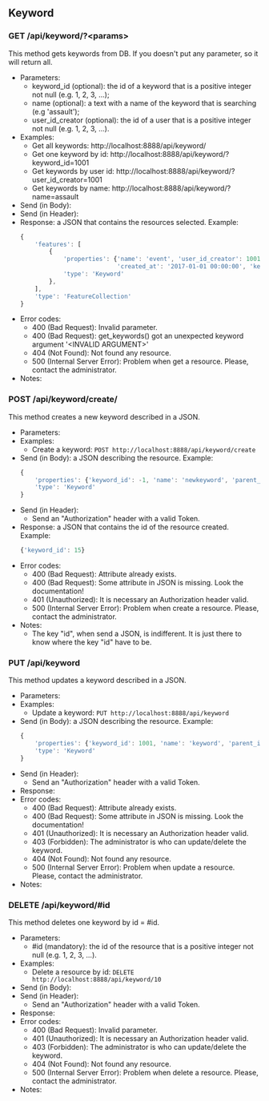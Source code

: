 ## Keyword


### GET /api/keyword/?\<params>

This method gets keywords from DB. If you doesn't put any parameter, so it will return all.
- Parameters:
    - keyword_id (optional): the id of a keyword that is a positive integer not null (e.g. 1, 2, 3, ...);
    - name (optional): a text with a name of the keyword that is searching (e.g 'assault');
    - user_id_creator (optional): the id of a user that is a positive integer not null (e.g. 1, 2, 3, ...).
- Examples:
     - Get all keywords: http://localhost:8888/api/keyword/
     - Get one keyword by id: http://localhost:8888/api/keyword/?keyword_id=1001
     - Get keywords by user id: http://localhost:8888/api/keyword/?user_id_creator=1001
     - Get keywords by name: http://localhost:8888/api/keyword/?name=assault
- Send (in Body):
- Send (in Header):
- Response: a JSON that contains the resources selected. Example:
    ```javascript
    {
        'features': [
            {
                'properties': {'name': 'event', 'user_id_creator': 1001,
                               'created_at': '2017-01-01 00:00:00', 'keyword_id': 1002},
                'type': 'Keyword'
            },
        ],
        'type': 'FeatureCollection'
    }
    ```
- Error codes:
    - 400 (Bad Request): Invalid parameter.
    - 400 (Bad Request): get_keywords() got an unexpected keyword argument '\<INVALID ARGUMENT\>'
    - 404 (Not Found): Not found any resource.
    - 500 (Internal Server Error): Problem when get a resource. Please, contact the administrator.
- Notes:


### POST /api/keyword/create/

This method creates a new keyword described in a JSON.
- Parameters:
- Examples:
    - Create a keyword: ```POST http://localhost:8888/api/keyword/create```
- Send (in Body): a JSON describing the resource. Example:
    ```javascript
    {
        'properties': {'keyword_id': -1, 'name': 'newkeyword', 'parent_id': 1001},
        'type': 'Keyword'
    }
    ```
- Send (in Header):
    - Send an "Authorization" header with a valid Token.
- Response: a JSON that contains the id of the resource created. Example:
    ```javascript
    {'keyword_id': 15}
    ```
- Error codes:
     - 400 (Bad Request): Attribute already exists.
     - 400 (Bad Request): Some attribute in JSON is missing. Look the documentation!
     - 401 (Unauthorized): It is necessary an Authorization header valid.
     - 500 (Internal Server Error): Problem when create a resource. Please, contact the administrator.
- Notes:
    - The key "id", when send a JSON, is indifferent. It is just there to know where the key "id" have to be.


### PUT /api/keyword

This method updates a keyword described in a JSON.
- Parameters:
- Examples:
    - Update a keyword: ```PUT http://localhost:8888/api/keyword```
- Send (in Body): a JSON describing the resource. Example:
    ```javascript
    {
        'properties': {'keyword_id': 1001, 'name': 'keyword', 'parent_id': 1002},
        'type': 'Keyword'
    }
    ```
- Send (in Header):
    - Send an "Authorization" header with a valid Token.
- Response:
- Error codes:
     - 400 (Bad Request): Attribute already exists.
     - 400 (Bad Request): Some attribute in JSON is missing. Look the documentation!
     - 401 (Unauthorized): It is necessary an Authorization header valid.
     - 403 (Forbidden): The administrator is who can update/delete the keyword.
     - 404 (Not Found): Not found any resource.
     - 500 (Internal Server Error): Problem when update a resource. Please, contact the administrator.
- Notes:


### DELETE /api/keyword/#id

This method deletes one keyword by id = #id.
- Parameters:
    - #id (mandatory): the id of the resource that is a positive integer not null (e.g. 1, 2, 3, ...).
- Examples:
     - Delete a resource by id: ```DELETE http://localhost:8888/api/keyword/10```
- Send (in Body):
- Send (in Header):
    - Send an "Authorization" header with a valid Token.
- Response:
- Error codes:
     - 400 (Bad Request): Invalid parameter.
     - 401 (Unauthorized): It is necessary an Authorization header valid.
     - 403 (Forbidden): The administrator is who can update/delete the keyword.
     - 404 (Not Found): Not found any resource.
     - 500 (Internal Server Error): Problem when delete a resource. Please, contact the administrator.
- Notes:
